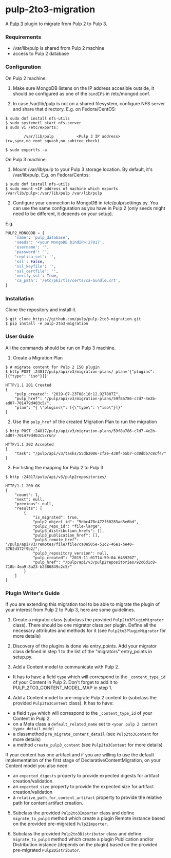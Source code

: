 # pulp-2to3-migration

A [Pulp 3](https://pulpproject.org/) plugin to migrate from Pulp 2 to Pulp 3.

### Requirements

* /var/lib/pulp is shared from Pulp 2 machine
* access to Pulp 2 database

### Configuration
On Pulp 2 machine:

1. Make sure MongoDB listens on the IP address accesible outside, it should be configured as
one of the `bindIP`s in /etc/mongod.conf.

2. In case /var/lib/pulp is not on a shared filesystem, configure NFS server and share
that directory. E.g. on Fedora/CentOS:

```
$ sudo dnf install nfs-utils
$ sudo systemctl start nfs-server
$ sudo vi /etc/exports:

        /var/lib/pulp          <Pulp 3 IP address>(rw,sync,no_root_squash,no_subtree_check)

$ sudo exportfs -a
```

On Pulp 3 machine:
1. Mount /var/lib/pulp to your Pulp 3 storage location. By default, it's /var/lib/pulp. E.g. on
Fedora/Centos:

```
$ sudo dnf install nfs-utils
$ sudo mount <IP address of machine which exports /var/lib/pulp>:/var/lib/pulp /var/lib/pulp
```

2. Configure your connection to MongoDB in /etc/pulp/settings.py. You can use the same configuration
 as you have in Pulp 2 (only seeds might need to be different, it depends on your setup).

E.g.
```python
PULP2_MONGODB = {
    'name': 'pulp_database',
    'seeds': '<your MongoDB bindIP>:27017',
    'username': '',
    'password': '',
    'replica_set': '',
    'ssl': False,
    'ssl_keyfile': '',
    'ssl_certfile': '',
    'verify_ssl': True,
    'ca_path': '/etc/pki/tls/certs/ca-bundle.crt',
}
```

### Installation

Clone the repository and install it.
```
$ git clone https://github.com/pulp/pulp-2to3-migration.git
$ pip install -e pulp-2to3-migration
```

### User Guide

All the commands should be run on Pulp 3 machine.

1. Create a Migration Plan
```
$ # migrate content for Pulp 2 ISO plugin
$ http POST :24817/pulp/api/v3/migration-plans/ plan='{"plugins": [{"type": "iso"}]}'

HTTP/1.1 201 Created
{
    "pulp_created": "2019-07-23T08:18:12.927007Z",
    "pulp_href": "/pulp/api/v3/migration-plans/59f8a786-c7d7-4e2b-ad07-701479d403c5/",
    "plan": "{ \"plugins\": [{\"type\": \"iso\"}]}"
}

```

2. Use the ``pulp_href`` of the created Migration Plan to run the migration
```
$ http POST :24817/pulp/api/v3/migration-plans/59f8a786-c7d7-4e2b-ad07-701479d403c5/run/

HTTP/1.1 202 Accepted
{
    "task": "/pulp/api/v3/tasks/55db2086-cf2e-438f-b5b7-cd0dbb7c8cf4/"
}

```

3. For listing the mapping for Pulp 2 to Pulp 3
```
$ http :24817/pulp/api/v3/pulp2repositories/

HTTP/1.1 200 OK
{
    "count": 1,
    "next": null,
    "previous": null,
    "results": [
        {
            "is_migrated": true,
            "pulp2_object_id": "5dbc478c472f68283ad8e6bd",
            "pulp2_repo_id": "file-large",
            "pulp3_distribution_hrefs": [],
            "pulp3_publication_href": [],
            "pulp3_remote_href": "/pulp/api/v3/remotes/file/file/ca0e505e-51c2-46e1-be40-3762d372f9b2/",
            "pulp3_repository_version": null,
            "pulp_created": "2019-11-01T14:59:04.648920Z",
            "pulp_href": "/pulp/api/v3/pulp2repositories/92c6d1c8-718b-4ea9-8a23-b2386849c2c5/"
        }
    ]
}

```

### Plugin Writer's Guide

If you are extending this migration tool to be able to migrate the plugin of your interest
from Pulp 2 to Pulp 3, here are some guidelines.


1. Create a migrator class (subclass the provided `Pulp2to3PluginMigrator` class). There should be
 one migrator class per plugin. Define all the necessary attributes and methods for it (see
  `Pulp2to3PluginMigrator` for more details)

2. Discovery of the plugins is done via entry_points. Add your migrator class defined in step 1
 to the list of the "migrators" entry_points in setup.py.

3. Add a Content model to communicate with Pulp 2.
 - It has to have a field `type` which will correspond to the `_content_type_id` of your Content
 in Pulp 2. Don't forget to add it to PULP_2TO3_CONTENT_MODEL_MAP in step 1.

4. Add a Content model to pre-migrate Pulp 2 content to (subclass the provided `Pulp2to3Content`
class). It has to have:
 - a field `type` which will correspond to the `_content_type_id` of your Content in Pulp 2.
 - on a Meta class a `default_related_name` set to `<your pulp 2 content type>_detail_model`
 - a classmethod `pre_migrate_content_detail` (see `Pulp2to3Content` for more details)
 - a method `create_pulp3_content` (see `Pulp2to3Content` for more details)

 If your content has one artifact and if you are willing to use the default implementation of the
 first stage of DeclarativeContentMigration, on your Content model you also need:
 - an `expected_digests` property to provide expected digests for artifact creation/validation
 - an `expected_size` property to provide the expected size for artifact creation/validation
 - a `relative_path_for_content_artifact` property to provide the relative path for content
 artifact creation.

5. Subclass the provided `Pulp2to3Importer` class and define `migrate_to_pulp3` method which
create a plugin Remote instance based on the provided pre-migrated `Pulp2Importer`.

6. Subclass the provided `Pulp2to3Distributor` class and define `migrate_to_pulp3` method which
create a plugin Publication and/or Distribution instance (depends on the plugin) based on the
provided pre-migrated `Pulp2Distributor`.
